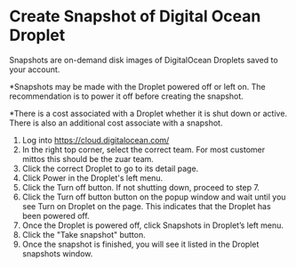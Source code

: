 # Create Snapshot of Digital Ocean Droplet

Snapshots are on-demand disk images of DigitalOcean Droplets saved to your account.

*Snapshots may be made with the Droplet powered off or left on. The recommendation is to power it off before creating the snapshot.

*There is a cost associated with a Droplet whether it is shut down or active. There is also an additional cost associate with a snapshot.

1. Log into https://cloud.digitalocean.com/
2. In the right top corner, select the correct team. For most customer mittos this should be the zuar team.
3. Click the correct Droplet to go to its detail page.
4. Click Power in the Droplet's left menu.
5. Click the Turn off button. If not shutting down, proceed to step 7.
6. Click the Turn off button button on the popup window and wait until you see Turn on Droplet on the page. This indicates that the Droplet has been powered off.
7. Once the Droplet is powered off, click Snapshots in Droplet’s left menu.
8. Click the "Take snapshot" button.
9. Once the snapshot is finished, you will see it listed in the Droplet snapshots window.


